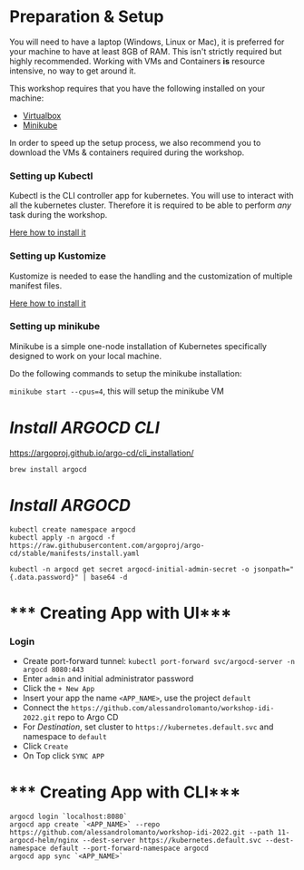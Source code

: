 
# Preparation & Setup

You will need to have a laptop (Windows, Linux or Mac), it is preferred for your machine to have at least 8GB of RAM. This isn't strictly required but highly recommended. Working with VMs and Containers **is** resource intensive, no way to get around it.

This workshop requires that you have the following installed on your machine:
- [Virtualbox](https://www.virtualbox.org/)
- [Minikube](https://github.com/kubernetes/minikube#installation)

In order to speed up the setup process, we also recommend you to download the VMs & containers required during the workshop.

### Setting up Kubectl
Kubectl is the CLI controller app for kubernetes. You will use to interact with all the kubernetes cluster. Therefore it is required to be able to perform *any* task during the workshop.

[Here how to install it](https://kubernetes.io/docs/tasks/tools/install-kubectl/)

### Setting up Kustomize
Kustomize is needed to ease the handling and the customization of multiple
manifest files.

[Here how to install it](https://github.com/kubernetes-sigs/kustomize/blob/master/docs/INSTALL.md)


### Setting up minikube

Minikube is a simple one-node installation of Kubernetes specifically designed to work on your local machine.

Do the following commands to setup the minikube installation:

`minikube start --cpus=4`, this will setup the minikube VM

 # ***Install ARGOCD CLI***
https://argoproj.github.io/argo-cd/cli_installation/
```
brew install argocd
```

# ***Install ARGOCD***
```
kubectl create namespace argocd
kubectl apply -n argocd -f https://raw.githubusercontent.com/argoproj/argo-cd/stable/manifests/install.yaml

kubectl -n argocd get secret argocd-initial-admin-secret -o jsonpath="{.data.password}" | base64 -d

```

# *** Creating App with UI***
### Login
- Create port-forward tunnel: ```kubectl port-forward svc/argocd-server -n argocd 8080:443```
- Enter `admin` and initial administrator password
- Click the `+ New App`
- Insert your app the name `<APP_NAME>`, use the project `default`
- Connect the `https://github.com/alessandrolomanto/workshop-idi-2022.git` repo to Argo CD
- For *Destination*, set cluster to `https://kubernetes.default.svc` and namespace to `default`
- Click `Create`
- On Top click `SYNC APP`

# *** Creating App with CLI***
```
argocd login `localhost:8080`
argocd app create `<APP_NAME>` --repo https://github.com/alessandrolomanto/workshop-idi-2022.git --path 11-argocd-helm/nginx --dest-server https://kubernetes.default.svc --dest-namespace default --port-forward-namespace argocd
argocd app sync `<APP_NAME>`
```

